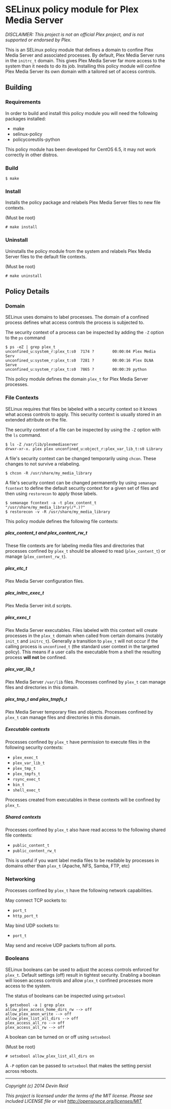 # SELinux policy module for Plex Media Server

*DISCLAIMER: This project is not an official Plex project, and is not supported or endorsed by Plex.*

This is an SELinux policy module that defines a domain to confine Plex Media Server and associated processes. By default, Plex Media Server runs in the `initrc_t` domain. This gives Plex Media Server far more access to the system than it needs to do its job. Installing this policy module will confine Plex Media Server its own domain with a tailored set of access controls.


## Building

### Requirements

In order to build and install this policy module you will need the following packages installed:

* make
* selinux-policy
* policycoreutils-python

This policy module has been developed for CentOS 6.5, it may not work correctly in other distros.

### Build

	$ make

### Install 

Installs the policy package and relabels Plex Media Server files to new file contexts.

(Must be root)

	# make install

### Uninstall

Uninstalls the policy module from the system and relabels Plex Media Server files to the default file contexts. 

(Must be root)

	# make uninstall


## Policy Details

### Domain

SELinux uses domains to label processes. The domain of a confined process defines what access controls the process is subjected to.

The security context of a process can be inspected by adding the `-Z` option to the `ps` command

	$ ps -eZ | grep plex_t
	unconfined_u:system_r:plex_t:s0  7174 ?        00:00:04 Plex Media Serv
	unconfined_u:system_r:plex_t:s0  7281 ?        00:00:16 Plex DLNA Serve
	unconfined_u:system_r:plex_t:s0  7865 ?        00:00:39 python

This policy module defines the domain `plex_t` for Plex Media Server processes.


### File Contexts

SELinux requires that files be labeled with a security context so it knows what access controls to apply. This security context is usually stored in an extended attribute on the file.

The security context of a file can be inspected by using the `-Z` option with the `ls` command.

	$ ls -Z /var/lib/plexmediaserver
	drwxr-xr-x. plex plex unconfined_u:object_r:plex_var_lib_t:s0 Library

A file's security context can be changed temporarily using `chcon`. These changes to not survive a relabeling. 

	$ chcon -R /usr/share/my_media_library 

A file's security context can be changed permanently by using `semanage fcontext` to define the default security context for a given set of files and then using `restorecon` to apply those labels.

	$ semanage fcontext -a -t plex_content_t "/usr/share/my_media_library(/*.)?"
	$ restorecon -v -R /usr/share/my_media_library
	
This policy module defines the following file contexts:

##### plex\_content\_t and plex\_content\_rw_t

These file contexts are for labeling media files and directories that processes confined by `plex_t` should be allowed to read (`plex_content_t`) or manage (`plex_content_rw_t`).

##### plex\_etc\_t

Plex Media Server configuration files.

##### plex\_initrc\_exec\_t

Plex Media Server init.d scripts.

##### plex\_exec\_t

Plex Media Server executables. Files labeled with this context will create processes in the `plex_t` domain when called from certain domains (notably `init_t` and `initrc_t`). Generally a transition to `plex_t` will not occur if the calling process is `unconfined_t` (the standard user context in the targeted policy). This means if a user calls the executable from a shell the resulting process **will not** be confined.

##### plex\_var\_lib\_t

Plex Media Server `/var/lib` files. Processes confined by `plex_t` can manage files and directories in this domain.

##### plex\_tmp\_t and plex\_tmpfs\_t

Plex Media Server temporary files and objects. Processes confined by `plex_t` can manage files and directories in this domain.

##### Executable contexts

Processes confined by `plex_t` have permission to execute files in the following security contexts:

* `plex_exec_t`
* `plex_var_lib_t`
* `plex_tmp_t`
* `plex_tmpfs_t`
* `rsync_exec_t`
* `bin_t`
* `shell_exec_t`

Processes created from executables in these contexts will be confined by `plex_t`.

##### Shared contexts

Processes confined by `plex_t` also have read access to the following shared file contexts:

* `public_content_t`
* `public_content_rw_t`

This is useful if you want label media files to be readable by processes in domains other than `plex_t` (Apache, NFS, Samba, FTP, etc) 

### Networking

Processes confined by `plex_t` have the following network capabilities.

May connect TCP sockets to:

* `port_t`
* `http_port_t`

May bind UDP sockets to:

* `port_t`

May send and receive UDP packets to/from all ports.


### Booleans

SELinux booleans can be used to adjust the access controls enforced for `plex_t`. Default settings (off) result in tightest security. Enabling a boolean will loosen access controls and allow `plex_t` confined processes more access to the system.

The status of booleans can be inspected using `getsebool`

	$ getsebool -a | grep plex
	allow_plex_access_home_dirs_rw --> off
	allow_plex_anon_write --> off
	allow_plex_list_all_dirs --> off
	plex_access_all_ro --> off
	plex_access_all_rw --> off

A boolean can be turned on or off using `setsebool`

(Must be root)
	
`# setsebool allow_plex_list_all_dirs on`

A `-P` option can be passed to `setsebool` that makes the setting persist across reboots.



---

*Copyright (c) 2014 Devin Reid*

*This project is licensed under the terms of the MIT license. Please see included LICENSE file or visit http://opensource.org/licenses/MIT*
